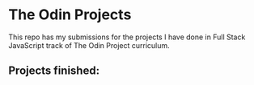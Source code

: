 # The Odin Projects

This repo has my submissions for the projects I have done in Full Stack JavaScript track of The Odin Project curriculum.

## Projects finished:


